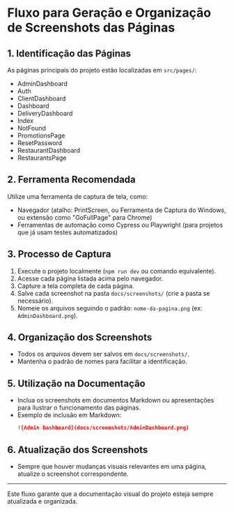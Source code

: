 # Fluxo para Geração e Organização de Screenshots das Páginas

## 1. Identificação das Páginas
As páginas principais do projeto estão localizadas em `src/pages/`:
- AdminDashboard
- Auth
- ClientDashboard
- Dashboard
- DeliveryDashboard
- Index
- NotFound
- PromotionsPage
- ResetPassword
- RestaurantDashboard
- RestaurantsPage

## 2. Ferramenta Recomendada
Utilize uma ferramenta de captura de tela, como:
- Navegador (atalho: PrintScreen, ou Ferramenta de Captura do Windows, ou extensão como "GoFullPage" para Chrome)
- Ferramentas de automação como Cypress ou Playwright (para projetos que já usam testes automatizados)

## 3. Processo de Captura
1. Execute o projeto localmente (`npm run dev` ou comando equivalente).
2. Acesse cada página listada acima pelo navegador.
3. Capture a tela completa de cada página.
4. Salve cada screenshot na pasta `docs/screenshots/` (crie a pasta se necessário).
5. Nomeie os arquivos seguindo o padrão: `nome-da-pagina.png` (ex: `AdminDashboard.png`).

## 4. Organização dos Screenshots
- Todos os arquivos devem ser salvos em `docs/screenshots/`.
- Mantenha o padrão de nomes para facilitar a identificação.

## 5. Utilização na Documentação
- Inclua os screenshots em documentos Markdown ou apresentações para ilustrar o funcionamento das páginas.
- Exemplo de inclusão em Markdown:
  ```markdown
  ![Admin Dashboard](docs/screenshots/AdminDashboard.png)
  ```

## 6. Atualização dos Screenshots
- Sempre que houver mudanças visuais relevantes em uma página, atualize o screenshot correspondente.

---

Este fluxo garante que a documentação visual do projeto esteja sempre atualizada e organizada.